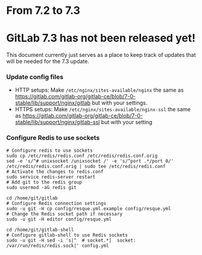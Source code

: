 # From 7.2 to 7.3

# GitLab 7.3 has not been released yet!

This document currently just serves as a place to keep track of updates that will be needed for the 7.3 update.

### Update config files

* HTTP setups: Make `/etc/nginx/sites-available/nginx` the same as https://gitlab.com/gitlab-org/gitlab-ce/blob/7-0-stable/lib/support/nginx/gitlab but with your settings.
* HTTPS setups: Make `/etc/nginx/sites-available/nginx-ssl` the same as https://gitlab.com/gitlab-org/gitlab-ce/blob/7-0-stable/lib/support/nginx/gitlab-ssl but with your setting

### Configure Redis to use sockets

    # Configure redis to use sockets
    sudo cp /etc/redis/redis.conf /etc/redis/redis.conf.orig
    sed -e 's/^# unixsocket /unixsocket /' -e 's/^port .*/port 0/' /etc/redis/redis.conf.orig | sudo tee /etc/redis/redis.conf
    # Activate the changes to redis.conf
    sudo service redis-server restart
    # Add git to the redis group
    sudo usermod -aG redis git

    cd /home/git/gitlab
    # Configure Redis connection settings
    sudo -u git -H cp config/resque.yml.example config/resque.yml
    # Change the Redis socket path if necessary
    sudo -u git -H editor config/resque.yml

    cd /home/git/gitlab-shell
    # Configure gitlab-shell to use Redis sockets
    sudo -u git -H sed -i 's|^  # socket.*|  socket: /var/run/redis/redis.sock|' config.yml

